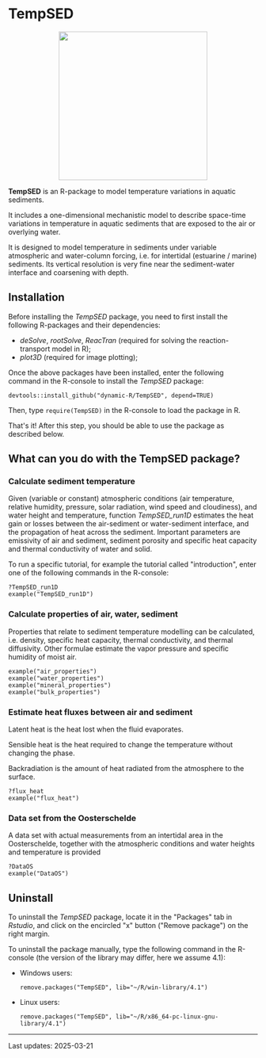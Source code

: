 # TempSED

<p align="center">
  <img src="man/figures/TempSEDlogo.png" width="300">
</p>

**TempSED** is an R-package to model temperature variations in aquatic sediments.

It includes a one-dimensional mechanistic model to describe space-time variations in temperature in aquatic sediments that are exposed to the air or overlying water. 

It is designed to model temperature in sediments under variable atmospheric and water-column forcing, i.e. for intertidal (estuarine / marine) sediments. Its vertical resolution is very fine near the sediment-water interface and coarsening with depth. 

## Installation

Before installing the *TempSED* package, you need to first install the following R-packages and their dependencies:

* *deSolve*, *rootSolve*, *ReacTran* (required for solving the reaction-transport model in R);
* *plot3D* (required for image plotting);

Once the above packages have been installed, enter the following command in the R-console to install the *TempSED* package:

```
devtools::install_github("dynamic-R/TempSED", depend=TRUE)
```
Then, type ``require(TempSED)`` in the R-console to load the package in R. 

That's it! After this step, you should be able to use the package as described below.

## What can you do with the TempSED package?

### Calculate sediment temperature

Given (variable or constant) atmospheric conditions (air temperature, relative humidity, pressure, solar radiation, wind speed and cloudiness), and water height and temperature, function *TempSED_run1D* estimates the heat gain or losses between the air-sediment or water-sediment interface, and the propagation of heat across the sediment. Important parameters are emissivity of air and sediment, sediment porosity and specific heat capacity and thermal conductivity of water and solid.  

To run a specific tutorial, for example the tutorial called "introduction", enter one of the following commands in the R-console:

```
?TempSED_run1D
example("TempSED_run1D")
```

### Calculate properties of air, water, sediment

Properties that relate to sediment temperature modelling can be calculated, i.e. density, specific heat capacity, thermal conductivity, and thermal diffusivity. 
Other formulae estimate the vapor pressure and specific humidity of moist air. 

```
example("air_properties")
example("water_properties")
example("mineral_properties")
example("bulk_properties")
```

### Estimate heat fluxes between air and sediment

Latent heat is the heat lost when the fluid evaporates.

Sensible heat is the heat required to change the temperature without changing the phase.

Backradiation is the amount of heat radiated from the atmosphere to the surface.

```
?flux_heat
example("flux_heat")
```

### Data set from the Oosterschelde

A data set with actual measurements from an intertidal area in the Oosterschelde, together with the atmospheric conditions and water heights and temperature is provided

```
?DataOS
example("DataOS")
```

## Uninstall

To uninstall the *TempSED* package, locate it in the "Packages" tab in *Rstudio*, and click on the encircled "x" button ("Remove package") on the right margin.

To uninstall the package manually, type the following command in the R-console (the version of the library may differ, here we assume 4.1):

* Windows users: 
  ```
  remove.packages("TempSED", lib="~/R/win-library/4.1")
  ```
* Linux users: 
  ```
  remove.packages("TempSED", lib="~/R/x86_64-pc-linux-gnu-library/4.1")
  ```

---
Last updates: 2025-03-21
